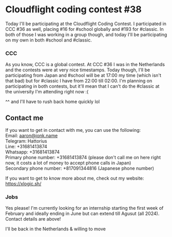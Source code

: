 # Cloudflight coding contest #38
Today I'll be participating at the Cloudflight Coding Contest. I participated in CCC #36 as well, placing #16 for #school globally and #193 for #classic. In both of those I was working in a group though, and today I'll be participating on my own in both #school and #classic.

### CCC
As you know, CCC is a global contest. At CCC #36 I was in the Netherlands and the contests were at very nice timestamps. Today though, I'll be participating from Japan and #school will be at 17:00 my time (which isn't that bad) but for #classic I have from 22:00 till 02:00. I'm planning on participating in both contests, but it'll mean that I can't do the #classic at the university I'm attending right now :(

^^ and I'll have to rush back home quickly lol

## Contact me
If you want to get in contact with me, you can use the following:<br>
Email: aaron@jonk.name<br>
Telegram: Hattorius<br>
Line: +31681413874<br>
Whatsapp: +31681413874<br>
Primary phone number: +31681413874 (please don't call me on here right now, it costs a lot of money to accept phone calls in Japan)<br>
Secondary phone number: +817091344816 (Japanese phone number)

If you want to get to know more about me, check out my website: https://xlogic.sh/

### Jobs
Yes please! I'm currently looking for an internship starting the first week of February and ideally ending in June but can extend till Agusut (all 2024). Contact details are above!

I'll be back in the Netherlands & willing to move